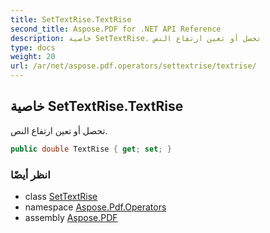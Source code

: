 ```yaml
---
title: SetTextRise.TextRise
second_title: Aspose.PDF for .NET API Reference
description: خاصية SetTextRise. تحصل أو تعين ارتفاع النص
type: docs
weight: 20
url: /ar/net/aspose.pdf.operators/settextrise/textrise/
---
```

## خاصية SetTextRise.TextRise

تحصل أو تعين ارتفاع النص.

```csharp
public double TextRise { get; set; }
```

### انظر أيضًا

* class [SetTextRise](../)
* namespace [Aspose.Pdf.Operators](../../../aspose.pdf.operators/)
* assembly [Aspose.PDF](../../../)